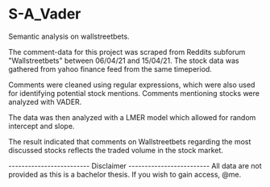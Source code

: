 # S-A_Vader
Semantic analysis on wallstreetbets.

The comment-data for this project was scraped from Reddits subforum "Wallstreetbets" between 06/04/21 and 15/04/21.
The stock data was gathered from yahoo finance feed from the same timeperiod.

Comments were cleaned using regular expressions, which were also used for identifying potential stock mentions.
Comments mentioning stocks were analyzed with VADER.

The data was then analyzed with a LMER model which allowed for random intercept and slope. 

The result indicated that comments on Wallstreetbets regarding the most discussed stocks reflects the traded volume in the stock market.


------------------------- Disclaimer -------------------------
All data are not provided as this is a bachelor thesis. 
If you wish to gain access, @me.

